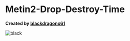 # Metin2-Drop-Destroy-Time

**Created by [blackdragonx61](https://metin2.dev/board/profile/14335-mali/)**

![black](https://i.imgur.com/0UYZqLT.png)